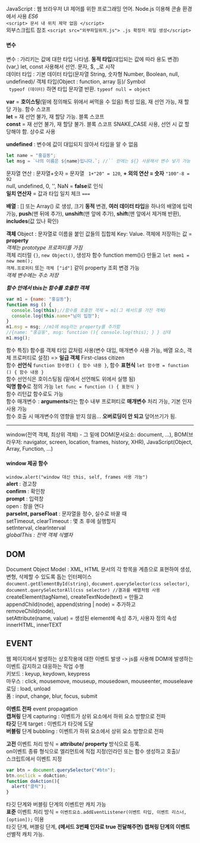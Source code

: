JavaScript : 웹 브라우저 UI 제어를 위한 프로그래밍 언어. Node.js 이용해 콘솔 환경에서 사용 *ES6*  
```<script> 문서 내 위치 제약 없음 </script>```  
외부스크립트 참조 ```<script src="외부파일위치.js"> .js 확장자 파일 생성</script>```  
#### 변수
변수 : 가리키는 값에 대한 타입 나타냄. **동적 타입**(대입되는 값에 따라 용도 변경)  
(var,) let, const 사용해서 선언. 문자, $, _로 시작  
데이터 타입 : 기본 데이터 타입(문자열 String, 숫자형 Number, Boolean, null, undefined)/ 객체 타입(Object : function, array 등)/ Symbol    
``` typeof (데이터)``` 하면 타입 문자열 반환. ```typeof null = object```  
  
**var** = **호이스팅**(밑에 정의해도 위에서 써먹을 수 있음) 특성 있음, 재 선언 가능, 재 할당 가능. 함수 스코프  
**let** = 재 선언 불가, 재 할당 가능. 블록 스코프  
**const** = 재 선언 불가, 재 할당 불가. 블록 스코프 SNAKE_CASE 사용, 선언 시 값 할당해야 함. 상수로 사용  
  
**undefined** : 변수에 값이 대입되지 않아서 타입을 알 수 없음  
```JavaScript
let name = "홍길동";
let msg = `나의 이름은 ${name}입니다.`; //`` 안에는 ${} 사용해서 변수 넣기 가능
```
문자열 연산 : 문자열+숫자 = 문자열 ``` 1+"20" = 120```, **+ 외의 연산 = 숫자** ```"100"-8 = 92```  
null, undefined, 0, '', NaN = **false**로 인식  
**일치 연산자** = 값과 타입 일치 체크 ```===```  
  
**배열** : [] 또는 Array() 로 생성, 크기 **동적** 변경, **여러 데이터 타입**을 하나의 배열에 입력 가능, **push**(맨 뒤에 추가), **unshift**(맨 앞에 추가), **shift**(맨 앞에서 제거해 반환), **includes**(값 있나 확인)   
  
**객체** Object : 문자열로 이름을 붙인 값들의 집합체 Key: Value. 객체에 저장하는 값 = **property**  
*객체는 prototype 프로퍼티를 가짐*  
객체 리터럴 ```{}```, ```new Object()```, 생성자 함수 function mem(){} 만들고 ```let mem1 = new mem();```  
```객체.프로퍼티``` 또는 ```객체 ["id"]``` 같이 property 조회 변경 가능  
*객체 변수에는 주소 저장*  
  
***함수 안에서 this는 함수를 호출한 객체***  
```JavaScript
var m1 = {name: "홍길동"};
function msg () {
  console.log(this);//함수를 호출한 객체 = m1(그 메서드를 가진 객체)
  console.log(this.name+"님이 입장");
}
m1.msg = msg; //m1에 msg라는 property를 추가함
//{name: "홍길동", msg: function (){ console.log(this); } } 상태
m1.msg();
```
함수 특징) 함수를 객체 타입 값처럼 사용(변수 대입, 매개변수 사용 가능, 배열 요소, 객체 프로퍼티로 설정) => **일급 객체** First-class citizen  
함수 **선언식** ```function 함수명() { 함수 내용 }```, 함수 **표현식** ```let 함수명 = function () { 함수 내용 }```  
함수 선언식은 호이스팅됨 (밑에서 선언해도 위에서 실행 됨)  
**익명 함수**로 정의 가능 ```let func = function () { 표현식 }```   
함수 리턴값 함수로도 가능  
함수 매개변수 : **arguments**라는 함수 내부 프로퍼티로 **매개변수** 처리 가능, 기본 인자 사용 가능  
함수 호출 시 매개변수의 영향을 받지 않음... **오버로딩이 안 되고** 덮어쓰기가 됨.   
  
-----------------
   
window(전역 객체, 최상위 객체) - 그 밑에 DOM(문서요소: document, ...), BOM(브라우저: navigator, screen, location, frames, history, XHR), JavaScript(Object, Array, Function, ...)  
  
#### window 제공 함수
```window.alert("window 대신 this, self, frames 사용 가능")```   
**alert** : 경고창  
**confirm** : 확인창  
**prompt** : 입력창  
open : 창을 연다    
**parseInt, parseFloat** : 문자열을 정수, 실수로 바꿀 때    
setTimeout, clearTimeout : 몇 초 후에 실행할지  
setInterval, clearInterval    
*globalThis : 전역 객체 식별자*  
   
## DOM
Document Object Model : XML, HTML 문서의 각 항목을 계층으로 표현하여 생성, 변형, 삭제할 수 있도록 돕는 인터페이스  
```document.getElementById(string)```, ```document.querySelector(css selector)```, ```document.querySelectorAll(css selector) //결과를 배열처럼 사용```   
createElement(tagName), createTextNode(text) = 만들고  
appendChild(node), append(string | node) = 추가하고  
removeChild(node),  
setAttribute(name, value) = 생성된 element에 속성 추가, 사용자 정의 속성    
innerHTML, innerTEXT  
  
## EVENT
웹 페이지에서 발생하는 상호작용에 대한 이벤트 발생 -> js를 사용해 DOM에 발생하는 이벤트 감지하고 대응하는 작업 수행  
키보드 : keyup, keydown, keypress  
마우스 : click, mousemove, mouseup, mousedown, mouseenter, mouseleave  
로딩 : load, unload  
폼 : input, change, blur, focus, submit  

**이벤트 전파** event propagation  
**캡쳐링** 단계 capturing : 이벤트가 상위 요소에서 하위 요소 방향으로 전파  
**타깃** 단계 target : 이벤트가 타깃에 도달  
**버블링** 단계 bubbling : 이벤트가 하위 요소에서 상위 요소 방향으로 전파  
  
**고전** 이벤트 처리 방식 = **attribute/ property** 방식으로 등록.  
on이벤트 종류 형식으로 엘리먼트에 직접 지정(인라인 또는 함수 생성하고 호출)/  
스크립트에서 이벤트 지정      
```js
var btn = document.querySelector("#btn");
btn.onclick = doAction;
function doAction(){
  alert("클릭");
}
```  
타깃 단계와 버블링 단계의 이벤트만 캐치 가능  
**표준** 이벤트 처리 방식 = ```이벤트요소.addEventListener(이벤트 타입, 이벤트 리스너, [option]);``` 이용  
타깃 단계, 버블링 단계, **(메서드 3번째 인자로 true 전달해주면) 캡쳐링 단계의 이벤트** 선별적 캐치 가능.  

